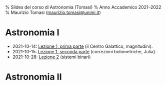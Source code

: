 % Slides del corso di Astronomia (Tomasi)
% Anno Accademico 2021–2022
% Maurizio Tomasi ([maurizio.tomasi@unimi.it](mailto:maurizio.tomasi@unimi.it))

# Astronomia I

- 2021-10-14: [Lezione 1, prima parte](tomasi-astro1-lezione-01a.html) (il Centro Galattico, magnitudini).
- 2021-10-15: [Lezione 1, seconda parte](tomasi-astro1-lezione-01b.html) (correzioni bolometriche, Julia).
- 2021-10-28: [Lezione 2](tomasi-astro1-lezione-02.html) (sistemi binari)

# Astronomia II
